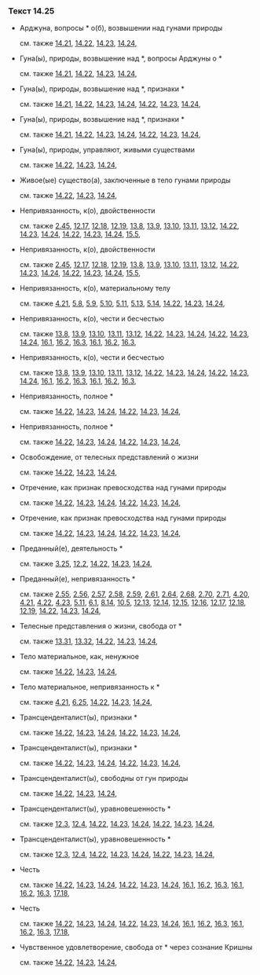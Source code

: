 ### Текст 14.25
	
- Арджуна, вопросы * о(б), возвышении над гунами природы

	см. также  [14.21](../14/1421.md),  [14.22](../14/1422.md),  [14.23](../14/1423.md),  [14.24](../14/1424.md), 
	
- Гуна(ы), природы, возвышение над *, вопросы Арджуны о *

	см. также  [14.21](../14/1421.md),  [14.22](../14/1422.md),  [14.23](../14/1423.md),  [14.24](../14/1424.md), 
	
- Гуна(ы), природы, возвышение над *, признаки *

	см. также  [14.21](../14/1421.md),  [14.22](../14/1422.md),  [14.23](../14/1423.md),  [14.24](../14/1424.md),  [14.22](../14/1422.md),  [14.23](../14/1423.md),  [14.24](../14/1424.md), 
	
- Гуна(ы), природы, возвышение над *, признаки *

	см. также  [14.21](../14/1421.md),  [14.22](../14/1422.md),  [14.23](../14/1423.md),  [14.24](../14/1424.md),  [14.22](../14/1422.md),  [14.23](../14/1423.md),  [14.24](../14/1424.md), 
	
- Гуна(ы), природы, управляют, живыми существами

	см. также  [14.22](../14/1422.md),  [14.23](../14/1423.md),  [14.24](../14/1424.md), 
	
- Живое(ые) существо(а), заключенные в тело гунами природы

	см. также  [14.22](../14/1422.md),  [14.23](../14/1423.md),  [14.24](../14/1424.md), 
	
- Непривязанность, к(о), двойственности

	см. также  [2.45](../02/0245.md),  [12.17](../12/1217.md),  [12.18](../12/1218.md),  [12.19](../12/1219.md),  [13.8](../13/1308.md),  [13.9](../13/1309.md),  [13.10](../13/1310.md),  [13.11](../13/1311.md),  [13.12](../13/1312.md),  [14.22](../14/1422.md),  [14.23](../14/1423.md),  [14.24](../14/1424.md),  [14.22](../14/1422.md),  [14.23](../14/1423.md),  [14.24](../14/1424.md),  [15.5](../15/1505.md), 
	
- Непривязанность, к(о), двойственности

	см. также  [2.45](../02/0245.md),  [12.17](../12/1217.md),  [12.18](../12/1218.md),  [12.19](../12/1219.md),  [13.8](../13/1308.md),  [13.9](../13/1309.md),  [13.10](../13/1310.md),  [13.11](../13/1311.md),  [13.12](../13/1312.md),  [14.22](../14/1422.md),  [14.23](../14/1423.md),  [14.24](../14/1424.md),  [14.22](../14/1422.md),  [14.23](../14/1423.md),  [14.24](../14/1424.md),  [15.5](../15/1505.md), 
	
- Непривязанность, к(о), материальному телу

	см. также  [4.21](../04/0421.md),  [5.8](../05/0508.md),  [5.9](../05/0509.md),  [5.10](../05/0510.md),  [5.11](../05/0511.md),  [5.13](../05/0513.md),  [5.14](../05/0514.md),  [14.22](../14/1422.md),  [14.23](../14/1423.md),  [14.24](../14/1424.md), 
	
- Непривязанность, к(о), чести и бесчестью

	см. также  [13.8](../13/1308.md),  [13.9](../13/1309.md),  [13.10](../13/1310.md),  [13.11](../13/1311.md),  [13.12](../13/1312.md),  [14.22](../14/1422.md),  [14.23](../14/1423.md),  [14.24](../14/1424.md),  [14.22](../14/1422.md),  [14.23](../14/1423.md),  [14.24](../14/1424.md),  [16.1](../16/1601.md),  [16.2](../16/1602.md),  [16.3](../16/1603.md),  [16.1](../16/1601.md),  [16.2](../16/1602.md),  [16.3](../16/1603.md), 
	
- Непривязанность, к(о), чести и бесчестью

	см. также  [13.8](../13/1308.md),  [13.9](../13/1309.md),  [13.10](../13/1310.md),  [13.11](../13/1311.md),  [13.12](../13/1312.md),  [14.22](../14/1422.md),  [14.23](../14/1423.md),  [14.24](../14/1424.md),  [14.22](../14/1422.md),  [14.23](../14/1423.md),  [14.24](../14/1424.md),  [16.1](../16/1601.md),  [16.2](../16/1602.md),  [16.3](../16/1603.md),  [16.1](../16/1601.md),  [16.2](../16/1602.md),  [16.3](../16/1603.md), 
	
- Непривязанность, полное *

	см. также  [14.22](../14/1422.md),  [14.23](../14/1423.md),  [14.24](../14/1424.md),  [14.22](../14/1422.md),  [14.23](../14/1423.md),  [14.24](../14/1424.md), 
	
- Непривязанность, полное *

	см. также  [14.22](../14/1422.md),  [14.23](../14/1423.md),  [14.24](../14/1424.md),  [14.22](../14/1422.md),  [14.23](../14/1423.md),  [14.24](../14/1424.md), 
	
- Освобождение, от телесных представлений о жизни

	см. также  [14.22](../14/1422.md),  [14.23](../14/1423.md),  [14.24](../14/1424.md), 
	
- Отречение, как признак превосходства над гунами природы

	см. также  [14.22](../14/1422.md),  [14.23](../14/1423.md),  [14.24](../14/1424.md),  [14.22](../14/1422.md),  [14.23](../14/1423.md),  [14.24](../14/1424.md), 
	
- Отречение, как признак превосходства над гунами природы

	см. также  [14.22](../14/1422.md),  [14.23](../14/1423.md),  [14.24](../14/1424.md),  [14.22](../14/1422.md),  [14.23](../14/1423.md),  [14.24](../14/1424.md), 
	
- Преданный(е), деятельность *

	см. также  [3.25](../03/0325.md),  [12.2](../12/1202.md),  [14.22](../14/1422.md),  [14.23](../14/1423.md),  [14.24](../14/1424.md), 
	
- Преданный(е), непривязанность *

	см. также  [2.55](../02/0255.md),  [2.56](../02/0256.md),  [2.57](../02/0257.md),  [2.58](../02/0258.md),  [2.59](../02/0259.md),  [2.61](../02/0261.md),  [2.64](../02/0264.md),  [2.68](../02/0268.md),  [2.70](../02/0270.md),  [2.71](../02/0271.md),  [4.20](../04/0420.md),  [4.21](../04/0421.md),  [4.22](../04/0422.md),  [4.23](../04/0423.md),  [5.11](../05/0511.md),  [6.1](../06/0601.md),  [8.14](../08/0814.md),  [10.5](../10/1005.md),  [12.13](../12/1213.md),  [12.14](../12/1214.md),  [12.15](../12/1215.md),  [12.16](../12/1216.md),  [12.17](../12/1217.md),  [12.18](../12/1218.md),  [12.19](../12/1219.md),  [14.22](../14/1422.md),  [14.23](../14/1423.md),  [14.24](../14/1424.md), 
	
- Телесные представления о жизни, свобода от *

	см. также  [13.31](../13/1331.md),  [13.32](../13/1332.md),  [14.22](../14/1422.md),  [14.23](../14/1423.md),  [14.24](../14/1424.md), 
	
- Тело материальное, как, ненужное

	см. также  [14.22](../14/1422.md),  [14.23](../14/1423.md),  [14.24](../14/1424.md), 
	
- Тело материальное, непривязанность к *

	см. также  [4.21](../04/0421.md),  [6.25](../06/0625.md),  [14.22](../14/1422.md),  [14.23](../14/1423.md),  [14.24](../14/1424.md), 
	
- Трансценденталист(ы), признаки *

	см. также  [14.22](../14/1422.md),  [14.23](../14/1423.md),  [14.24](../14/1424.md),  [14.22](../14/1422.md),  [14.23](../14/1423.md),  [14.24](../14/1424.md), 
	
- Трансценденталист(ы), признаки *

	см. также  [14.22](../14/1422.md),  [14.23](../14/1423.md),  [14.24](../14/1424.md),  [14.22](../14/1422.md),  [14.23](../14/1423.md),  [14.24](../14/1424.md), 
	
- Трансценденталист(ы), свободны от гун природы

	см. также  [14.22](../14/1422.md),  [14.23](../14/1423.md),  [14.24](../14/1424.md), 
	
- Трансценденталист(ы), уравновешенность *

	см. также  [12.3](../12/1203.md),  [12.4](../12/1204.md),  [14.22](../14/1422.md),  [14.23](../14/1423.md),  [14.24](../14/1424.md),  [14.22](../14/1422.md),  [14.23](../14/1423.md),  [14.24](../14/1424.md), 
	
- Трансценденталист(ы), уравновешенность *

	см. также  [12.3](../12/1203.md),  [12.4](../12/1204.md),  [14.22](../14/1422.md),  [14.23](../14/1423.md),  [14.24](../14/1424.md),  [14.22](../14/1422.md),  [14.23](../14/1423.md),  [14.24](../14/1424.md), 
	
- Честь

	см. также  [14.22](../14/1422.md),  [14.23](../14/1423.md),  [14.24](../14/1424.md),  [14.22](../14/1422.md),  [14.23](../14/1423.md),  [14.24](../14/1424.md),  [16.1](../16/1601.md),  [16.2](../16/1602.md),  [16.3](../16/1603.md),  [16.1](../16/1601.md),  [16.2](../16/1602.md),  [16.3](../16/1603.md),  [17.18](../17/1718.md), 
	
- Честь

	см. также  [14.22](../14/1422.md),  [14.23](../14/1423.md),  [14.24](../14/1424.md),  [14.22](../14/1422.md),  [14.23](../14/1423.md),  [14.24](../14/1424.md),  [16.1](../16/1601.md),  [16.2](../16/1602.md),  [16.3](../16/1603.md),  [16.1](../16/1601.md),  [16.2](../16/1602.md),  [16.3](../16/1603.md),  [17.18](../17/1718.md), 
	
- Чувственное удовлетворение, свобода от * через сознание Кришны

	см. также  [14.22](../14/1422.md),  [14.23](../14/1423.md),  [14.24](../14/1424.md), 
